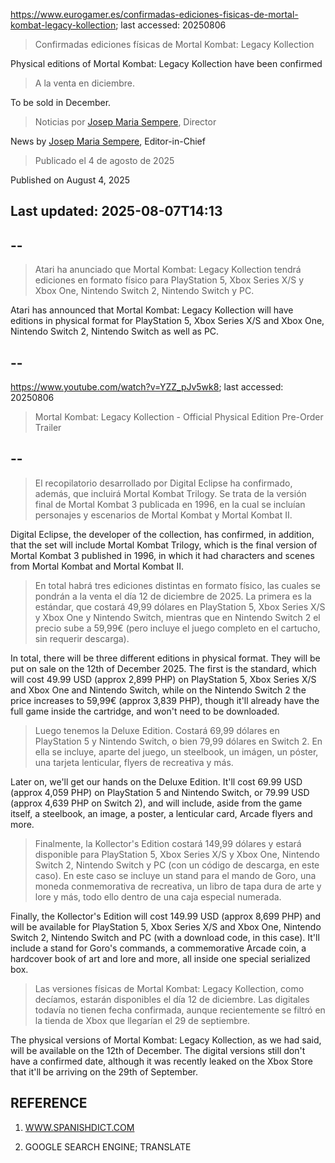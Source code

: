https://www.eurogamer.es/confirmadas-ediciones-fisicas-de-mortal-kombat-legacy-kollection; last accessed: 20250806

> Confirmadas ediciones físicas de Mortal Kombat: Legacy Kollection

Physical editions of Mortal Kombat: Legacy Kollection have been confirmed

> A la venta en diciembre.

To be sold in December.

> Noticias por [Josep Maria Sempere](https://www.eurogamer.es/authors/josep-maria-sempere), Director

News by [Josep Maria Sempere](https://www.eurogamer.es/authors/josep-maria-sempere), Editor-in-Chief

> Publicado el 4 de agosto de 2025

Published on August 4, 2025

## Last updated: 2025-08-07T14:13

## --

> Atari ha anunciado que Mortal Kombat: Legacy Kollection tendrá ediciones en formato físico para PlayStation 5, Xbox Series X/S y Xbox One, Nintendo Switch 2, Nintendo Switch y PC.

Atari has announced that Mortal Kombat: Legacy Kollection will have editions in physical format for PlayStation 5, Xbox Series X/S and Xbox One, Nintendo Switch 2, Nintendo Switch as well as PC.
 
## --

https://www.youtube.com/watch?v=YZZ_pJv5wk8; last accessed: 20250806
 
> Mortal Kombat: Legacy Kollection - Official Physical Edition Pre-Order Trailer 

## --

> El recopilatorio desarrollado por Digital Eclipse ha confirmado, además, que incluirá Mortal Kombat Trilogy. Se trata de la versión final de Mortal Kombat 3 publicada en 1996, en la cual se incluían personajes y escenarios de Mortal Kombat y Mortal Kombat II.

Digital Eclipse, the developer of the collection, has confirmed, in addition, that the set will include Mortal Kombat Trilogy, which is the final version of Mortal Kombat 3 published in 1996, in which it had characters and scenes from Mortal Kombat and Mortal Kombat II.

> En total habrá tres ediciones distintas en formato físico, las cuales se pondrán a la venta el día 12 de diciembre de 2025. La primera es la estándar, que costará 49,99 dólares en PlayStation 5, Xbox Series X/S y Xbox One y Nintendo Switch, mientras que en Nintendo Switch 2 el precio sube a 59,99€ (pero incluye el juego completo en el cartucho, sin requerir descarga).

In total, there will be three different editions in physical format. They will be put on sale on the 12th of December 2025. The first is the standard, which will cost 49.99 USD (approx 2,899 PHP) on PlayStation 5, Xbox Series X/S and Xbox One and Nintendo Switch, while on the Nintendo Switch 2 the price increases to 59,99€ (approx 3,839 PHP), though it'll already have the full game inside the cartridge, and won't need to be downloaded.

> Luego tenemos la Deluxe Edition. Costará 69,99 dólares en PlayStation 5 y Nintendo Switch, o bien 79,99 dólares en Switch 2. En ella se incluye, aparte del juego, un steelbook, un imágen, un póster, una tarjeta lenticular, flyers de recreativa y más.

Later on, we'll get our hands on the Deluxe Edition. It'll cost 69.99 USD (approx 4,059 PHP) on PlayStation 5 and Nintendo Switch, or 79.99 USD (approx 4,639 PHP on Switch 2), and will include, aside from the game itself, a steelbook, an image, a poster, a lenticular card, Arcade flyers and more.

> Finalmente, la Kollector's Edition costará 149,99 dólares y estará disponible para PlayStation 5, Xbox Series X/S y Xbox One, Nintendo Switch 2, Nintendo Switch y PC (con un código de descarga, en este caso). En este caso se incluye un stand para el mando de Goro, una moneda conmemorativa de recreativa, un libro de tapa dura de arte y lore y más, todo ello dentro de una caja especial numerada.

Finally, the Kollector's Edition will cost 149.99 USD (approx 8,699 PHP) and will be available for PlayStation 5, Xbox Series X/S and Xbox One, Nintendo Switch 2, Nintendo Switch and PC (with a download code, in this case). It'll include a stand for Goro's commands, a commemorative Arcade coin, a hardcover book of art and lore and more, all inside one special serialized box.

> Las versiones físicas de Mortal Kombat: Legacy Kollection, como decíamos, estarán disponibles el día 12 de diciembre. Las digitales todavía no tienen fecha confirmada, aunque recientemente se filtró en la tienda de Xbox que llegarían el 29 de septiembre. 

The physical versions of Mortal Kombat: Legacy Kollection, as we had said, will be available on the 12th of December. The digital versions still don't have a confirmed date, although it was recently leaked on the Xbox Store that it'll be arriving on the 29th of September.

## REFERENCE

1) [WWW.SPANISHDICT.COM](https://www.spanishdict.com)

2) GOOGLE SEARCH ENGINE; TRANSLATE